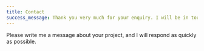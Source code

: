 ```yaml
---
title: Contact
success_message: Thank you very much for your enquiry. I will be in touch shortly...
---
```

Please write me a message about your project, and I will respond as quickly as possible.